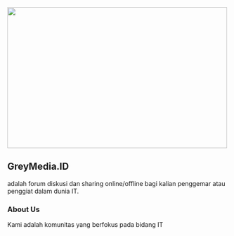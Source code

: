 <img src="https://raw.githubusercontent.com/abhisheknaiidu/abhisheknaiidu/master/code.gif" width="500" height="320"/>

## GreyMedia.ID
adalah forum diskusi dan sharing online/offline bagi kalian penggemar atau penggiat dalam dunia IT.

### About Us
Kami adalah komunitas yang berfokus pada bidang IT
<!--
**GreyMediaID/GreyMediaID** is a ✨ _special_ ✨ repository because its `README.md` (this file) appears on your GitHub profile.

Here are some ideas to get you started:

- 🔭 I’m currently working on ...
- 🌱 I’m currently learning ...
- 👯 I’m looking to collaborate on ...
- 🤔 I’m looking for help with ...
- 💬 Ask me about ...
- 📫 How to reach me: ...
- 😄 Pronouns: ...
- ⚡ Fun fact: ...
-->
